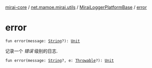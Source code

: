 [mirai-core](../../index.md) / [net.mamoe.mirai.utils](../index.md) / [MiraiLoggerPlatformBase](index.md) / [error](./error.md)

# error

`fun error(message: `[`String`](https://kotlinlang.org/api/latest/jvm/stdlib/kotlin/-string/index.html)`?): `[`Unit`](https://kotlinlang.org/api/latest/jvm/stdlib/kotlin/-unit/index.html)

记录一个 *错误* 级别的日志.

`fun error(message: `[`String`](https://kotlinlang.org/api/latest/jvm/stdlib/kotlin/-string/index.html)`?, e: `[`Throwable`](https://kotlinlang.org/api/latest/jvm/stdlib/kotlin/-throwable/index.html)`?): `[`Unit`](https://kotlinlang.org/api/latest/jvm/stdlib/kotlin/-unit/index.html)